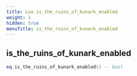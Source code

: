 ```yaml
---
title: Lua is_the_ruins_of_kunark_enabled
weight: 1
hidden: true
menuTitle: is_the_ruins_of_kunark_enabled
---
```

## is_the_ruins_of_kunark_enabled
```lua
eq.is_the_ruins_of_kunark_enabled() -- bool
```